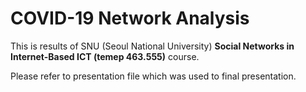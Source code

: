 # COVID-19 Network Analysis

This is results of SNU (Seoul National University) **Social Networks in Internet-Based ICT (temep 463.555)** course.

Please refer to presentation file which was used to final presentation.
